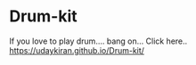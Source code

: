 # Drum-kit

If you love to play drum....
bang on... Click here..
https://udaykiran.github.io/Drum-kit/
